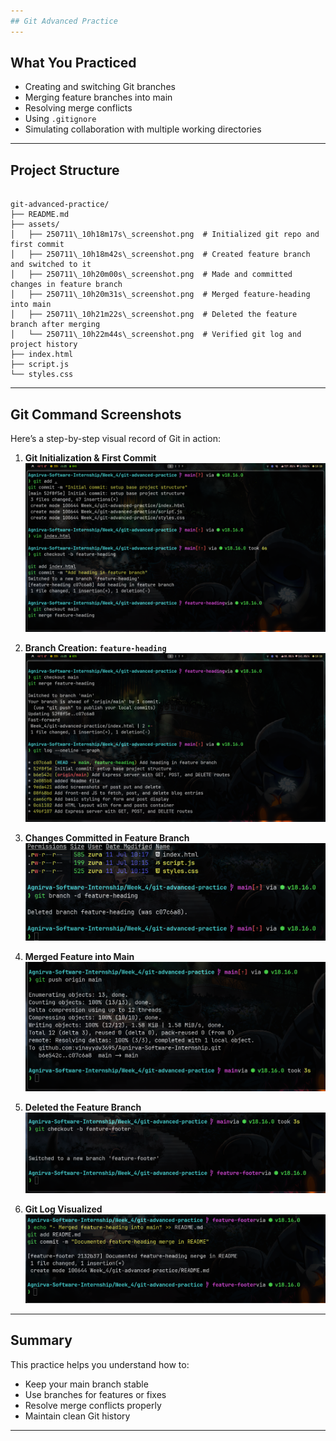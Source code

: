 ```yaml
---
## Git Advanced Practice
---
```


## What You Practiced

- Creating and switching Git branches
- Merging feature branches into main
- Resolving merge conflicts
- Using `.gitignore`
- Simulating collaboration with multiple working directories

---

## Project Structure

```

git-advanced-practice/
├── README.md
├── assets/
│   ├── 250711\_10h18m17s\_screenshot.png  # Initialized git repo and first commit
│   ├── 250711\_10h18m42s\_screenshot.png  # Created feature branch and switched to it
│   ├── 250711\_10h20m00s\_screenshot.png  # Made and committed changes in feature branch
│   ├── 250711\_10h20m31s\_screenshot.png  # Merged feature-heading into main
│   ├── 250711\_10h21m22s\_screenshot.png  # Deleted the feature branch after merging
│   └── 250711\_10h22m44s\_screenshot.png  # Verified git log and project history
├── index.html
├── script.js
└── styles.css

```

---

## Git Command Screenshots

Here’s a step-by-step visual record of Git in action:

1. **Git Initialization & First Commit**  
   ![Init](assets/250711_10h18m17s_screenshot.png)

2. **Branch Creation: `feature-heading`**  
   ![Branch Created](assets/250711_10h18m42s_screenshot.png)

3. **Changes Committed in Feature Branch**  
   ![Commit](assets/250711_10h20m00s_screenshot.png)

4. **Merged Feature into Main**  
   ![Merge](assets/250711_10h20m31s_screenshot.png)

5. **Deleted the Feature Branch**  
   ![Delete Branch](assets/250711_10h21m22s_screenshot.png)

6. **Git Log Visualized**  
   ![Git Log](assets/250711_10h22m44s_screenshot.png)

---

## Summary

This practice helps you understand how to:

- Keep your main branch stable
- Use branches for features or fixes
- Resolve merge conflicts properly
- Maintain clean Git history

---
